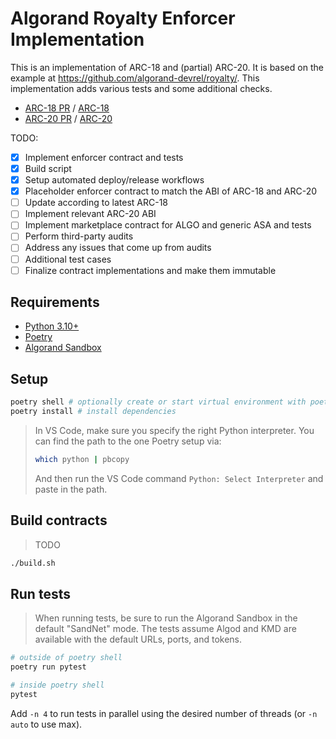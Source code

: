 # Algorand Royalty Enforcer Implementation

This is an implementation of ARC-18 and (partial) ARC-20. It is based on the example at https://github.com/algorand-devrel/royalty/. This implementation adds various tests and some additional checks.

- [ARC-18 PR](https://github.com/algorandfoundation/ARCs/pull/70) / [ARC-18](https://github.com/barnjamin/ARCs/blob/royalty/ARCs/arc-0018.md)
- [ARC-20 PR](https://github.com/algorandfoundation/ARCs/pull/91) / [ARC-20](https://github.com/algorandfoundation/ARCs/blob/main/ARCs/arc-0020.md)

TODO:

- [x] Implement enforcer contract and tests
- [x] Build script
- [x] Setup automated deploy/release workflows
- [x] Placeholder enforcer contract to match the ABI of ARC-18 and ARC-20
- [ ] Update according to latest ARC-18
- [ ] Implement relevant ARC-20 ABI
- [ ] Implement marketplace contract for ALGO and generic ASA and tests
- [ ] Perform third-party audits
- [ ] Address any issues that come up from audits
- [ ] Additional test cases
- [ ] Finalize contract implementations and make them immutable

## Requirements

- [Python 3.10+][python]
- [Poetry][poetry]
- [Algorand Sandbox][sandbox]

## Setup

```bash
poetry shell # optionally create or start virtual environment with poetry
poetry install # install dependencies
```

> In VS Code, make sure you specify the right Python interpreter. You can find the path to the one Poetry setup via:
>
> ```bash
> which python | pbcopy
> ```
>
> And then run the VS Code command `Python: Select Interpreter` and paste in the path.

## Build contracts

> TODO

```bash
./build.sh
```

## Run tests

> When running tests, be sure to run the Algorand Sandbox in the default "SandNet" mode. The tests assume Algod and KMD are available with the default URLs, ports, and tokens.

```bash
# outside of poetry shell
poetry run pytest

# inside poetry shell
pytest
```

Add `-n 4` to run tests in parallel using the desired number of threads (or `-n auto` to use max).

[python]: https://www.python.org/
[poetry]: https://python-poetry.org/docs/
[sandbox]: https://github.com/algorand/sandbox
